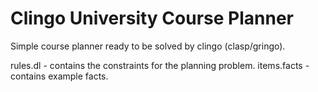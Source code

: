 Clingo University Course Planner
=========================

Simple course planner ready to be solved by clingo (clasp/gringo).

rules.dl - contains the constraints for the planning problem.
items.facts - contains example facts.
